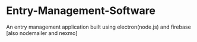 # Entry-Management-Software
An entry management application built using electron(node.js) and firebase [also nodemailer and nexmo]
